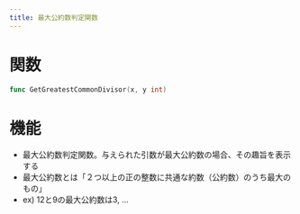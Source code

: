 ```yaml
---
title: 最大公約数判定関数
---
```

# 関数
```go
func GetGreatestCommonDivisor(x, y int)
```

# 機能
- 最大公約数判定関数。与えられた引数が最大公約数の場合、その趣旨を表示する
- 最大公約数とは「２つ以上の正の整数に共通な約数（公約数）のうち最大のもの」
- ex) 12と9の最大公約数は3, ...